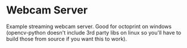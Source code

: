 # Webcam Server
Example streaming webcam server. Good for octoprint on windows (opencv-python doesn't include 3rd party libs on linux so you'll have to build those from source if you want this to work).
